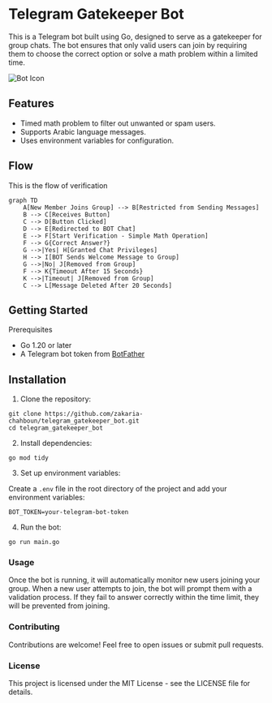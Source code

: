 # Telegram Gatekeeper Bot

This is a Telegram bot built using Go, designed to serve as a gatekeeper for group chats. The bot ensures that only valid users can join by requiring them to choose the correct option or solve a math problem within a limited time.

![Bot Icon](assets/gatekeeper_bot_icon.jpg)

## Features
* Timed math problem to filter out unwanted or spam users.
* Supports Arabic language messages.
* Uses environment variables for configuration.

## Flow

This is the flow of verification
```mermaid
graph TD
    A[New Member Joins Group] --> B[Restricted from Sending Messages]
    B --> C[Receives Button]
    C --> D[Button Clicked]
    D --> E[Redirected to BOT Chat]
    E --> F[Start Verification - Simple Math Operation]
    F --> G{Correct Answer?}
    G -->|Yes| H[Granted Chat Privileges]
    H --> I[BOT Sends Welcome Message to Group]
    G -->|No| J[Removed from Group]
    F --> K{Timeout After 15 Seconds}
    K -->|Timeout| J[Removed from Group]
    C --> L[Message Deleted After 20 Seconds]
```

## Getting Started

Prerequisites

* Go 1.20 or later
* A Telegram bot token from [BotFather](https://telegram.me/BotFather)

## Installation

1. Clone the repository:

```console
git clone https://github.com/zakaria-chahboun/telegram_gatekeeper_bot.git
cd telegram_gatekeeper_bot
```

2. Install dependencies:

```console
go mod tidy
```

3. Set up environment variables:

Create a `.env` file in the root directory of the project and add your environment variables:

```env
BOT_TOKEN=your-telegram-bot-token
```

4. Run the bot:

```console
go run main.go
```

### Usage
Once the bot is running, it will automatically monitor new users joining your group. When a new user attempts to join, the bot will prompt them with a validation process. If they fail to answer correctly within the time limit, they will be prevented from joining.

### Contributing
Contributions are welcome! Feel free to open issues or submit pull requests.

### License
This project is licensed under the MIT License - see the LICENSE file for details.
